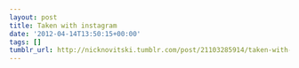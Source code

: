 ```yaml
---
layout: post
title: Taken with instagram
date: '2012-04-14T13:50:15+00:00'
tags: []
tumblr_url: http://nicknovitski.tumblr.com/post/21103285914/taken-with-instagram
---
```

